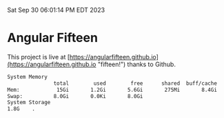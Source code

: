 Sat Sep 30 06:01:14 PM EDT 2023

# Angular Fifteen


This project is live at [https://angularfifteen.github.io](https://angularfifteen.github.io "fifteen!") thanks to Github.

```bash
System Memory
               total        used        free      shared  buff/cache   available
Mem:            15Gi       1.2Gi       5.6Gi       275Mi       8.4Gi        13Gi
Swap:          8.0Gi       0.0Ki       8.0Gi
System Storage
1.8G	.
